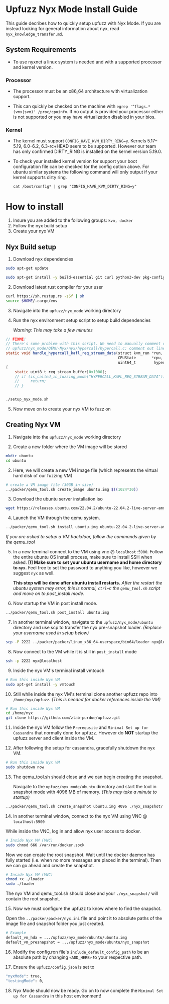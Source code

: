 # Upfuzz Nyx Mode Install Guide

This guide decribes how to quickly setup upfuzz with Nyx Mode. If you are instead looking for general information about nyx, read `nyx_knowledge_transfer.md`.

## System Requirements

* To use nyxnet a linux system is needed and with a supported processor and kernel version. 

### Processor

* The processor must be an x86_64 architecture with virtualization support. 

* This can quickly be checked on the machine with `egrep '^flags.*(vmx|svm)' /proc/cpuinfo`. If no output is provided your processor either is not supported or you may have virtualization disabled in your bios.

### Kernel

* The kernel must support `CONFIG_HAVE_KVM_DIRTY_RING=y`. Kernels 5.17–5.19, 6.0–6.2, 6.3-rc+HEAD seem to be supported. However our team has only confirmed DIRTY_RING is installed on the kernel version 5.19.0.

* To check your installed kernel version for support your boot configuration file can be checked for the config option above. For ubuntu similar systems the following command will only output if your kernel supports dirty ring.

    `cat /boot/config* | grep "CONFIG_HAVE_KVM_DIRTY_RING=y"`


# How to install

1. Insure you are added to the following groups: `kvm, docker`
2. Follow the nyx build setup
3. Create your nyx VM

## Nyx Build setup

1. Download nyx dependencies
```bash
sudo apt-get update

sudo apt-get install -y build-essential git curl python3-dev pkg-config libglib2.0-dev libpixman-1-dev gcc-multilib flex bison pax-utils python3-msgpack python3-jinja2
```

2. Download latest rust compiler for your user
```bash
curl https://sh.rustup.rs -sSf | sh
source $HOME/.cargo/env
```

3. Navigate into the `upfuzz/nyx_mode` working directory

4. Run the nyx environment setup script to setup build dependencies 

    *Warning: This may take a few minutes*

```java
// FIXME!
// There's some problem with this script. We need to manually comment out certain lines
// upfuzz/nyx_mode/QEMU-Nyx/nyx/hypercall/hypercall.c: comment out lines: 211-213
static void handle_hypercall_kafl_req_stream_data(struct kvm_run *run,
                                                  CPUState       *cpu,
                                                  uint64_t        hypercall_arg)
{
    static uint8_t req_stream_buffer[0x1000];
    // if (is_called_in_fuzzing_mode("HYPERCALL_KAFL_REQ_STREAM_DATA")) {
    //     return;
    // }
```

```bash

./setup_nyx_mode.sh
```

5. Now move on to create your nyx VM to fuzz on

## Creating Nyx VM

1. Navigate into the `upfuzz/nyx_mode` working directory

2. Create a new folder where the VM image will be stored
```bash
mkdir ubuntu
cd ubuntu
```

2. Here, we will create a new VM image file (which represents the virtual hard disk of our fuzzing VM)
```bash
# create a VM image file (30GB in size)
../packer/qemu_tool.sh create_image ubuntu.img $((1024*30))
```

3. Download the ubuntu server installation iso
```bash
wget https://releases.ubuntu.com/22.04.2/ubuntu-22.04.2-live-server-amd64.iso
```

4. Launch the VM through the qemu system.
```bash
../packer/qemu_tool.sh install ubuntu.img ubuntu-22.04.2-live-server-amd64.iso
```
*If you are asked to setup a VM backdoor, follow the commands given by the qemu_tool*

5. In a new terminal connect to the VM using vnc @ `localhost:5900`. Follow the entire ubuntu OS install process, make sure to install SSH when asked. **[!] Make sure to set your ubuntu username and home directory to `nyx`.** Feel free to set the password to anything you like, however we suggest `nyx` as well.

    **This step will be done after ubuntu install restarts.** *After the restart the ubuntu system may error, this is normal, `ctrl+C` the `qemu_tool.sh` script and move on to post_install mode*.

6. Now startup the VM in post install mode.
```bash
../packer/qemu_tool.sh post_install ubuntu.img
```

7. In another terminal window, navigate to the `upfuzz/nyx_mode/ubuntu` directory and use scp to transfer the nyx pre-snapshot loader. *(Replace your username used in setup below)*
```bash
scp -P 2222 ../packer/packer/linux_x86_64-userspace/bin64/loader nyx@localhost:/home/nyx/
```

8. Now connect to the VM while it is still in `post_install` mode
```bash
ssh -p 2222 nyx@localhost
```

9. Inside the nyx VM's terminal install vmtouch
```bash
# Run this inside Nyx VM
sudo apt-get install -y vmtouch
```

10. Still while inside the nyx VM's terminal clone another upfuzz repo into `/home/nyx/upfuzz`. *(This is needed for docker references inside the VM)*
```bash
# Run this inside Nyx VM
cd /home/nyx
git clone https://github.com/zlab-purdue/upfuzz.git
```

11. Inside the nyx VM follow the `Prerequsite` and `Minimal Set up for Cassandra`  that normally done for upfuzz. However do **NOT** startup the upfuzz server and client inside the VM.

12. After following the setup for cassandra, gracefully shutdown the nyx VM.
```bash
# Run this inside Nyx VM
sudo shutdown now
```

13. The qemu_tool.sh should close and we can begin creating the snapshot.

    Navigate to the `upfuzz/nyx_mode/ubuntu` directory and start the tool in snapshot mode with 4096 MB of memory. *(This may take a minute to startup)*
```bash
../packer/qemu_tool.sh create_snapshot ubuntu.img 4096 ./nyx_snapshot/
```

14. In another terminal window, connect to the nyx VM using VNC @ `localhost:5900`

While inside the VNC, log in and allow nyx user access to docker.
```bash
# Inside Nyx VM (VNC)
sudo chmod 666 /var/run/docker.sock
```
Now we can create the root snapshot. Wait until the docker daemon has fully started (i.e. when no more messages are placed in the terminal). Then we can go ahead and create the snapshot.
```bash
# Inside Nyx VM (VNC)
chmod +x ./loader
sudo ./loader
```
The nyx VM and qemu_tool.sh should close and your `./nyx_snapshot/` will contain the root snapshot.

15. Now we must configure the upfuzz to know where to find the snapshot.

Open the `../packer/packer/nyx.ini` file and point it to absolute paths of the image file and snapshot folder you just created.
```bash
# Example
default_vm_hda = .../upfuzz/nyx_mode/ubuntu/ubuntu.img
default_vm_presnapshot = .../upfuzz/nyx_mode/ubuntu/nyx_snapshot
```

16. Modify the config.ron file's `include_default_config_path` to be an absolute path by changing `<ADD_HERE>` to your respective path.

17. Ensure the `upfuzz/config.json` is set to 
```bash
"nyxMode": true,
"testingMode": 0,
```

18. Nyx Mode should now be ready. Go on to now complete the `Minimal Set up for Cassandra` in this host environment!